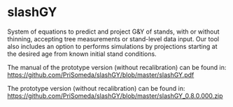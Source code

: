 # slashGY

System of equations to predict and project G&Y of stands, with or without thinning, accepting tree measurements or stand-level data input. Our tool also includes an option to performs simulations by projections starting at the desired age from known initial stand conditions. 

The manual of the prototype version (without recalibration) can be found in: 
https://github.com/PriSomeda/slashGY/blob/master/slashGY.pdf

The prototype version (without recalibration) can be found in: 
https://github.com/PriSomeda/slashGY/blob/master/slashGY_0.8.0.000.zip
